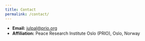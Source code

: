```yaml
---
title: Contact
permalink: /contact/
---
```


- **Email:** julpal@prio.org  
- **Affiliation:** Peace Research Institute Oslo (PRIO), Oslo, Norway
